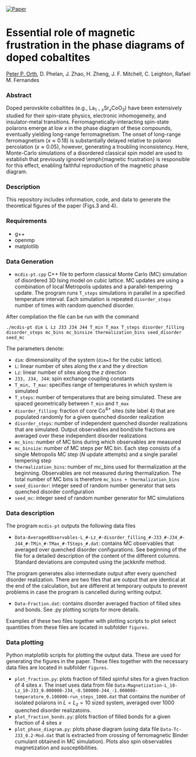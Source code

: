 [![Paper](https://img.shields.io/badge/paper-arXiv%3A2105.06402-B31B1B.svg)](https://arxiv.org/abs/2105.06402)

# Essential role of magnetic frustration in the phase diagrams of doped cobaltites

[Peter P. Orth](https://faculty.sites.iastate.edu/porth/), D. Phelan, J. Zhao, H. Zheng, J. F. Mitchell, C. Leighton, Rafael M. Fernandes

### Abstract 
Doped perovskite cobaltites (e.g., La$_{1-x}$Sr$_x$CoO$_3$) have been extensively studied for their spin-state physics, electronic inhomogeneity, and insulator-metal transitions. Ferromagnetically-interacting spin-state polarons emerge at low $x$ in the phase diagram of these compounds, eventually yielding long-range ferromagnetism. The onset of long-range ferromagnetism ($x \approx 0.18$) is substantially delayed relative to polaron percolation ($x \approx 0.05$), however, generating a troubling inconsistency. Here, Monte-Carlo simulations of a disordered classical spin model are used to establish that previously ignored \emph{magnetic frustration} is responsible for this effect, enabling faithful reproduction of the magnetic phase diagram.

### Description
This repository includes information, code, and data to generate the theoretical figures of the paper (Figs.3 and 4).

### Requirements
* g++
* openmp
* matplotlib

### Data Generation
* ```mcdis-pt.cpp``` C++ file to perform classical Monte Carlo (MC) simulation of disordered 3D Ising model on cubic lattice. MC updates are using a combination of local Metropolis updates and a parallel-tempering update. The program runs ```T_steps``` simulations in parallel in a specified temperature interval. Each simulation is repeated ```disorder_steps``` number of times with random quenched disorder. 

After compilation the file can be run with the command
```
./mcdis-pt dim L Lz J33 J34 J44 T_min T_max T_steps disorder_filling disorder_steps mc_bins mc_binsize thermalization_bins seed_disorder seed_mc
```
The parameters denote:
- ```dim```: dimensionality of the system (```dim=3``` for the cubic lattice). 
- ```L```: linear number of sites along the $x$ and the $y$ direction
- ```Lz```: linear number of sites along the $z$ direction
- ```J33, J34, J44```: spin exchange coupling constants
- ```T_min, T_max```: specifies range of temperatures in which system is simulated
- ```T_steps```: number of temperatures that are being simulated. These are spaced geometrically between ```T_min``` and ```T_max```
- ```disorder_filling```: fraction of core Co$^{4+}$ sites (site label $4$) that are populated randomly for a given quenched disorder realization
- ```disorder_steps```: number of independent quenched disorder realizations that are simulated. Output observables and bond/site fractions are averaged over these independent disorder realizations
- ```mc_bins```: number of MC bins during which observables are measured
- ```mc_binsize```: number of MC steps per MC bin. Each step consists of a single Metropolis MC step ($N$ update attempts) and a single parallel tempering step
- ```thermalization_bins```: number of mc_bins used for thermalization at the beginning. Observables are not measured during thermalization. The total number of MC bins is therefore ```mc_bins + thermalization_bins```
- ```seed_disorder```: integer seed of random number generator that sets quenched disorder configuration
- ```seed_mc```: integer seed of random number generator for MC simulations

### Data description
The program ```mcdis-pt``` outputs the following data files
* ```Data-AveragedObservables-L_#-Lz_#-disorder_filling_#-J33_#-J34_#-J44_#-TMin_#-TMax_#-TSteps_#.dat```: contains MC observables that averaged over quenched disorder configurations. See beginning of the file for a detailed description of the content of the different columns. Standard deviations are computed using the jackknife method. 

The program generates also intermediate output after every quenched disorder realization. There are two files that are output that are identical at the end of the calculation, but are different at temporary outputs to prevent problems in case the program is cancelled during writing output. 
* ```Data-Fraction.dat```: contains disorder averaged fraction of filled sites and bonds. See .py plotting scripts for more details.

Examples of these two files together with plotting scripts to plot select quantities from these files are located in subfolder ```figures```.

### Data plotting
Python matplotlib scripts for plotting the output data. These are used for generating the figures in the paper. These files together with the necessary data files are located in subfolder ```figures```.
* ```plot_fraction.py```: plots fraction of filled spinful sites for a given fraction of $4$ sites $x$. The inset uses data from file ```Data-Magnetization-L_10-Lz_10-J33_0.000000-J34_-0.500000-J44_-1.000000-temperature_0.100000-run_steps_1000.dat``` that contains the number of isolated polarons in $L = L_z = 10$ sized system, averaged over $1000$ quenched disorder realizatoins.
* ```plot_fraction_bonds.py```: plots fraction of filled bonds for a given fraction of $4$ sites $x$
* ```plot_phase_diagram.py```: plots phase diagram (using data file ```Data-Tc-J33_0.2-Mod.dat``` that is extracted from crossing of ferromagnetic Binder cumulant obtained in MC simulation). Plots also spin observables magnetization and susceptibilities.
